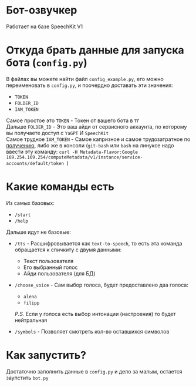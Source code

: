# Бот-озвучкер
Работает на базе SpeechKit V1
# Откуда брать данные для запуска бота (`config.py`)
В файлах вы можете найти файл `config_example.py`, его можно переименовать в `config.py`, и поочердно доставать эти значения:
- `TOKEN`
- `FOLDER_ID`
- `IAM_TOKEN`  

Самое простое это `TOKEN` - Токен от вашего бота в тг  
Дальше `FOLDER_ID` - Это ваш айди от сервисного аккаунта, по которому вы получаете доступ с `YaGPT` И `SpeechKit`  
Самое трудное `IAM_TOKEN` - Самое капризное и самое трудозатратное по [получению](https://yandex.cloud/ru/docs/foundation-models/quickstart/yandexgpt#api_1), либо же в консоли (`git-bash` или `bash` на линуксе надо ввести эту команду: `curl -H Metadata-Flavor:Google 169.254.169.254/computeMetadata/v1/instance/service-accounts/default/token
`) 

# Какие команды есть
Из самых базовых:
- `/start`
- `/help`

Дальше идут не базовые:
- `/tts` - Расшифровывается как `text-to-speech`, то есть эта команда обращается к спичкиту с двумя данными:
  - Текст пользователя
  - Его выбранный голос
  - Айди пользователя (для БД)
- `/choose_voice` - Сам выбор голоса, будет предоставлено два голоса:
  - `alena`
  - `filipp`  
  
  *P.S.* Если у голоса есть выбор интонации (настроения) то будет нейтральная
- `/symbols` - Позволяет смотреть кол-во оставшихся символов

# Как запустить?
Достаточно заполнить данные в `config.py` и дело за малым, остается заупстить `bot.py`